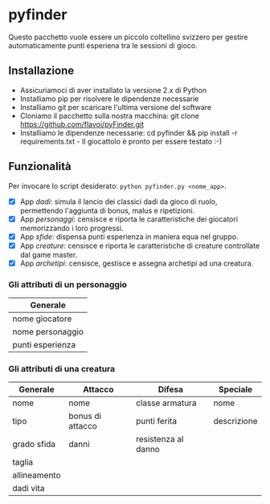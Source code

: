 # pyfinder

Questo pacchetto vuole essere un piccolo coltellino svizzero per gestire automaticamente punti esperiena tra le sessioni di gioco. 

## Installazione
- Assicuriamoci di aver installato la versione 2.x di Python
- Installiamo pip per risolvere le dipendenze necessarie
- Installiamo git per scaricare l'ultima versione del software
- Cloniamo il pacchetto sulla nostra macchina: git clone https://github.com/flavoi/pyFinder.git
- Installiamo le dipendenze necessarie: cd pyfinder && pip install -r requirements.txt​
​- Il giocattolo è pronto per essere testato :-) 

## Funzionalità

Per invocare lo script desiderato: ```python pyfinder.py <nome_app>```.
- [x] App *dadi*: simula il lancio dei classici dadi da gioco di ruolo, permettendo l'aggiunta di bonus, malus e ripetizioni. 
- [x] App *personaggi*: censisce e riporta le caratteristiche dei giocatori memorizzando i loro progressi.
- [x] App *sfide*: dispensa punti esperienza in maniera equa nel gruppo.
- [x] App *creature*: censisce e riporta le caratteristiche di creature controllate dal game master. 
- [x] App *archetipi*: censisce, gestisce e assegna archetipi ad una creatura.

### Gli attributi di un personaggio

| Generale            |
| ------------------  |
| nome giocatore      |
| nome personaggio    |
| punti esperienza    |


### Gli attributi di una creatura

| Generale | Attacco | Difesa | Speciale | 
| -------- | ------- | ------ | -------- |
| nome | nome | classe armatura | nome |
| tipo | bonus di attacco | punti ferita | descrizione |
| grado sfida | danni | resistenza al danno |
| taglia | 
| allineamento |
| dadi vita |
